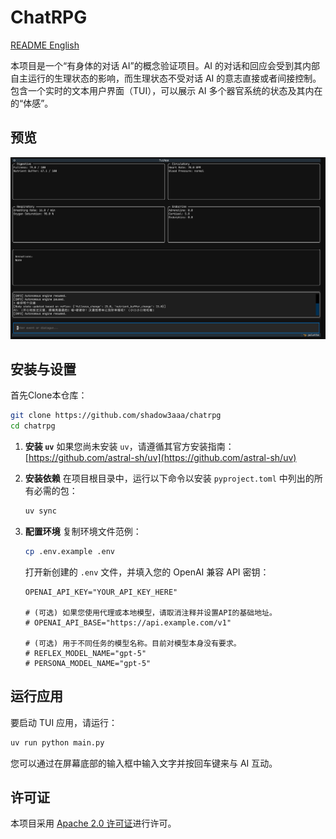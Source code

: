 # ChatRPG

[README English](README_EN.md)

本项目是一个“有身体的对话 AI”的概念验证项目。AI 的对话和回应会受到其内部自主运行的生理状态的影响，而生理状态不受对话 AI 的意志直接或者间接控制。
包含一个实时的文本用户界面（TUI），可以展示 AI 多个器官系统的状态及其内在的“体感”。

## 预览

![preview](preview.png)

## 安装与设置

首先Clone本仓库：

```bash
git clone https://github.com/shadow3aaa/chatrpg
cd chatrpg
```

1. **安装 `uv`**
    如果您尚未安装 `uv`，请遵循其官方安装指南：
    [https://github.com/astral-sh/uv](https://github.com/astral-sh/uv)

2. **安装依赖**
    在项目根目录中，运行以下命令以安装 `pyproject.toml` 中列出的所有必需的包：

    ```bash
    uv sync
    ```

3. **配置环境**
    复制环境文件范例：

    ```bash
    cp .env.example .env
    ```

    打开新创建的 `.env` 文件，并填入您的 OpenAI 兼容 API 密钥：

    ```dotenv
    OPENAI_API_KEY="YOUR_API_KEY_HERE"

    # (可选) 如果您使用代理或本地模型，请取消注释并设置API的基础地址。
    # OPENAI_API_BASE="https://api.example.com/v1"

    # (可选) 用于不同任务的模型名称。目前对模型本身没有要求。
    # REFLEX_MODEL_NAME="gpt-5"
    # PERSONA_MODEL_NAME="gpt-5"
    ```

## 运行应用

要启动 TUI 应用，请运行：

```bash
uv run python main.py
```

您可以通过在屏幕底部的输入框中输入文字并按回车键来与 AI 互动。

## 许可证

本项目采用 [Apache 2.0 许可证](http://www.apache.org/licenses/LICENSE-2.0)进行许可。
